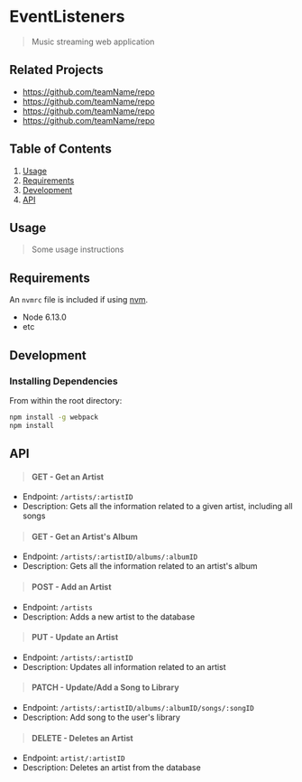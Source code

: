 # EventListeners

> Music streaming web application 

## Related Projects

  - https://github.com/teamName/repo
  - https://github.com/teamName/repo
  - https://github.com/teamName/repo
  - https://github.com/teamName/repo

## Table of Contents

1. [Usage](#Usage)
1. [Requirements](#requirements)
1. [Development](#development)
1. [API](#api)

## Usage

> Some usage instructions

## Requirements

An `nvmrc` file is included if using [nvm](https://github.com/creationix/nvm).

- Node 6.13.0
- etc

## Development

### Installing Dependencies

From within the root directory:

```sh
npm install -g webpack
npm install
```

## API

>#### GET - Get an Artist
- Endpoint: `/artists/:artistID`
- Description: Gets all the information related to a given artist, including all songs



>#### GET - Get an Artist's Album
- Endpoint: `/artists/:artistID/albums/:albumID`
- Description: Gets all the information related to an artist's album



>#### POST - Add an Artist
- Endpoint: `/artists`
- Description: Adds a new artist to the database



>#### PUT - Update an Artist
- Endpoint: `/artists/:artistID`
- Description: Updates all information related to an artist



>#### PATCH - Update/Add a Song to Library
- Endpoint: `/artists/:artistID/albums/:albumID/songs/:songID`
- Description: Add song to the user's library



>#### DELETE - Deletes an Artist
- Endpoint: `artist/:artistID`
- Description: Deletes an artist from the database


